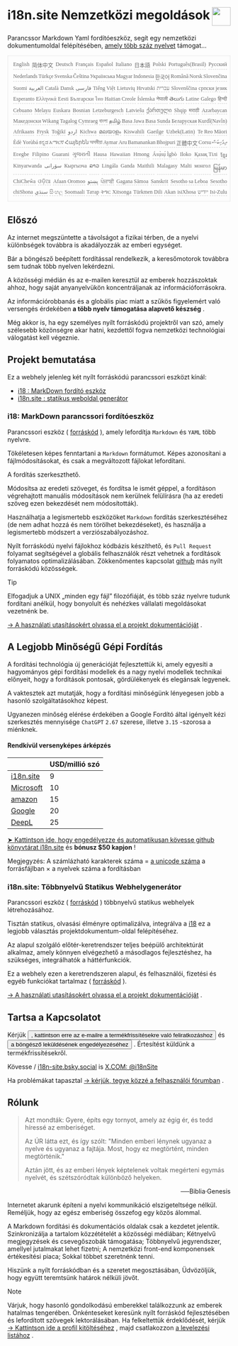 <h1 style="display:flex;justify-content:space-between">i18n.site Nemzetközi megoldások<img src="//p.3ti.site/logo.svg" style="user-select:none;margin-top:-1px;width:42px"></h1>

Parancssor Markdown Yaml fordítóeszköz, segít egy nemzetközi dokumentumoldal felépítésében, [amely több száz nyelvet](/i18/LANG_CODE) támogat...

<pre class="langli" style="display:flex;flex-wrap:wrap;background:transparent;border:1px solid #eee;font-size:12px;box-shadow:0 0 3px inset #eee;padding:12px 5px 4px 12px;justify-content:space-between;"><style>pre.langli i{font-weight:300;font-family:s;margin-right:2px;margin-bottom:8px;font-style:normal;color:#666;border-bottom:1px dashed #ccc;}</style><i>English</i><i>简体中文</i><i>Deutsch</i><i>Français</i><i>Español</i><i>Italiano</i><i>日本語</i><i>Polski</i><i>Português(Brasil)</i><i>Русский</i><i>Nederlands</i><i>Türkçe</i><i>Svenska</i><i>Čeština</i><i>Українська</i><i>Magyar</i><i>Indonesia</i><i>한국어</i><i>Română</i><i>Norsk</i><i>Slovenčina</i><i>Suomi</i><i>العربية</i><i>Català</i><i>Dansk</i><i>فارسی</i><i>Tiếng Việt</i><i>Lietuvių</i><i>Hrvatski</i><i>עברית</i><i>Slovenščina</i><i>српски језик</i><i>Esperanto</i><i>Ελληνικά</i><i>Eesti</i><i>Български</i><i>ไทย</i><i>Haitian Creole</i><i>Íslenska</i><i>नेपाली</i><i>తెలుగు</i><i>Latine</i><i>Galego</i><i>हिन्दी</i><i>Cebuano</i><i>Melayu</i><i>Euskara</i><i>Bosnian</i><i>Letzeburgesch</i><i>Latviešu</i><i>ქართული</i><i>Shqip</i><i>मराठी</i><i>Azərbaycan</i><i>Македонски</i><i>Wikang Tagalog</i><i>Cymraeg</i><i>বাংলা</i><i>தமிழ்</i><i>Basa Jawa</i><i>Basa Sunda</i><i>Беларуская</i><i>Kurdî(Navîn)</i><i>Afrikaans</i><i>Frysk</i><i>Toğikī</i><i>اردو</i><i>Kichwa</i><i>മലയാളം</i><i>Kiswahili</i><i>Gaeilge</i><i>Uzbek(Latin)</i><i>Te Reo Māori</i><i>Èdè Yorùbá</i><i>ಕನ್ನಡ</i><i>አማርኛ</i><i>Հայերեն</i><i>অসমীয়া</i><i>Aymar Aru</i><i>Bamanankan</i><i>Bhojpuri</i><i>正體中文</i><i>Corsu</i><i>ދިވެހިބަސް</i><i>Eʋegbe</i><i>Filipino</i><i>Guarani</i><i>ગુજરાતી</i><i>Hausa</i><i>Hawaiian</i><i>Hmong</i><i>Ásụ̀sụ́ Ìgbò</i><i>Iloko</i><i>Қазақ Тілі</i><i>ខ្មែរ</i><i>Kinyarwanda</i><i>سۆرانی</i><i>Кыргызча</i><i>ລາວ</i><i>Lingála</i><i>Ganda</i><i>Maithili</i><i>Malagasy</i><i>Malti</i><i>монгол</i><i>မြန်မာ</i><i>ChiCheŵa</i><i>ଓଡ଼ିଆ</i><i>Afaan Oromoo</i><i>پښتو</i><i>ਪੰਜਾਬੀ</i><i>Gagana Sāmoa</i><i>Sanskrit</i><i>Sesotho sa Leboa</i><i>Sesotho</i><i>chiShona</i><i>سنڌي</i><i>සිංහල</i><i>Soomaali</i><i>Татар</i><i>ትግር</i><i>Xitsonga</i><i>Türkmen Dili</i><i>Akan</i><i>isiXhosa</i><i>ייִדיש</i><i>Isi-Zulu</i></pre>

## Előszó

Az internet megszüntette a távolságot a fizikai térben, de a nyelvi különbségek továbbra is akadályozzák az emberi egységet.

Bár a böngésző beépített fordítással rendelkezik, a keresőmotorok továbbra sem tudnak több nyelven lekérdezni.

A közösségi médián és az e-mailen keresztül az emberek hozzászoktak ahhoz, hogy saját anyanyelvükön koncentráljanak az információforrásokra.

Az információrobbanás és a globális piac miatt a szűkös figyelemért való versengés érdekében **a több nyelv támogatása alapvető készség** .

Még akkor is, ha egy személyes nyílt forráskódú projektről van szó, amely szélesebb közönségre akar hatni, kezdettől fogva nemzetközi technológiai válogatást kell végeznie.

## <a rel=id href="#project" id="project"></a> Projekt bemutatása

Ez a webhely jelenleg két nyílt forráskódú parancssori eszközt kínál:

* [i18 : MarkDown fordító eszköz](/i18/feature)
* [i18n.site : statikus weboldal generátor](/i18n.site)

### <a rel=id href="#i18" id="i18"></a> i18: MarkDown parancssori fordítóeszköz

Parancssori eszköz ( [forráskód](https://github.com/i18n-site/rust/tree/main/i18) ), amely lefordítja `Markdown` és `YAML` több nyelvre.

Tökéletesen képes fenntartani a `Markdown` formátumot. Képes azonosítani a fájlmódosításokat, és csak a megváltozott fájlokat lefordítani.

A fordítás szerkeszthető.

Módosítsa az eredeti szöveget, és fordítsa le ismét géppel, a fordításon végrehajtott manuális módosítások nem kerülnek felülírásra (ha az eredeti szöveg ezen bekezdését nem módosították).

Használhatja a legismertebb eszközöket `Markdown` fordítás szerkesztéséhez (de nem adhat hozzá és nem törölhet bekezdéseket), és használja a legismertebb módszert a verziószabályozáshoz.

Nyílt forráskódú nyelvi fájlokhoz kódbázis készíthető, és `Pull Request` folyamat segítségével a globális felhasználók részt vehetnek a fordítások folyamatos optimalizálásában. Zökkenőmentes kapcsolat [github](//github.com) más nyílt forráskódú közösségek.

> [!TIP]
> Elfogadjuk a UNIX „minden egy fájl” filozófiáját, és több száz nyelvre tudunk fordítani anélkül, hogy bonyolult és nehézkes vállalati megoldásokat vezetnénk be.

[→ A használati utasításokért olvassa el a projekt dokumentációját](/i18) .

## A Legjobb Minőségű Gépi Fordítás

A fordítási technológia új generációját fejlesztettük ki, amely egyesíti a hagyományos gépi fordítási modellek és a nagy nyelvi modellek technikai előnyeit, hogy a fordítások pontosak, gördülékenyek és elegánsak legyenek.

A vaktesztek azt mutatják, hogy a fordítási minőségünk lényegesen jobb a hasonló szolgáltatásokhoz képest.

Ugyanezen minőség elérése érdekében a Google Fordító által igényelt kézi szerkesztés mennyisége `ChatGPT` `2.67` szerese, illetve `3.15` -szorosa a miénknek.

#### <a rel=id href="#price" id="price"></a> Rendkívül versenyképes árképzés

|                                                                                   | USD/millió szó |
| --------------------------------------------------------------------------------- | ------------- |
| [i18n.site](https://i18n.site)                                                    | 9             |
| [Microsoft](https://azure.microsoft.com/pricing/details/cognitive-services/translator) | 10            |
| [amazon](https://aws.amazon.com/translate/pricing)                                | 15            |
| [Google](https://cloud.google.com/translate/pricing)                                | 20            |
| [DeepL](https://www.deepl.com/zh/pro#developer)                                  | 25            |

[➤ Kattintson ide, hogy engedélyezze és automatikusan kövesse github könyvtárat i18n.site](https://github.com/login/oauth/authorize?client_id=Ov23liuGAmK0plc9FgB3&amp;scope=user:email,user:follow,public_repo) és **bónusz $50 kapjon** !

Megjegyzés: A számlázható karakterek száma = [a unicode száma](https://en.wikipedia.org/wiki/Unicode) a forrásfájlban × a nyelvek száma a fordításban

### i18n.site: Többnyelvű Statikus Webhelygenerátor

Parancssori eszköz ( [forráskód](https://github.com/i18n-site/rust/tree/main/i18n-site) ) többnyelvű statikus webhelyek létrehozásához.

Tisztán statikus, olvasási élményre optimalizálva, integrálva a [i18](#i18) ez a legjobb választás projektdokumentum-oldal felépítéséhez.

Az alapul szolgáló előtér-keretrendszer teljes beépülő architektúrát alkalmaz, amely könnyen elvégezhető a másodlagos fejlesztéshez, ha szükséges, integrálhatók a háttérfunkciók.

Ez a webhely ezen a keretrendszeren alapul, és felhasználói, fizetési és egyéb funkciókat tartalmaz ( [forráskód](/i18n.site/c/src) ).

[→ A használati utasításokért olvassa el a projekt dokumentációját](/i18n.site) .

## Tartsa a Kapcsolatot

Kérjük <button onclick="mailsub()">, kattintson erre az e-mailre a termékfrissítésekre való feliratkozáshoz</button> és <button onclick="webpush()">a böngésző leküldésének engedélyezéséhez</button> . Értesítést küldünk a termékfrissítésekről.

Kövesse / [i18n-site.bsky.social](https://bsky.app/profile/i18n-site.bsky.social) is [X.COM: @i18nSite](https://x.com/i18nSite)

Ha problémákat tapasztal [→ kérjük, tegye közzé a felhasználói fórumban](https://groups.google.com/u/1/g/i18n) .

## Rólunk

> Azt mondták: Gyere, építs egy tornyot, amely az égig ér, és tedd híressé az emberiséget.
>
> Az ÚR látta ezt, és így szólt: "Minden emberi lénynek ugyanaz a nyelve és ugyanaz a fajtája. Most, hogy ez megtörtént, minden megtörténik."
>
> Aztán jött, és az emberi lények képtelenek voltak megérteni egymás nyelvét, és szétszóródtak különböző helyeken.

<p style="text-align:right">──Biblia·Genesis</p>

Internetet akarunk építeni a nyelvi kommunikáció elszigeteltsége nélkül.
Reméljük, hogy az egész emberiség összefog egy közös álommal.

A Markdown fordítási és dokumentációs oldalak csak a kezdetet jelentik.
Szinkronizálja a tartalom közzétételét a közösségi médiában;
Kétnyelvű megjegyzések és csevegőszobák támogatása;
Többnyelvű jegyrendszer, amellyel jutalmakat lehet fizetni;
A nemzetközi front-end komponensek értékesítési piaca;
Sokkal többet szeretnénk tenni.

Hiszünk a nyílt forráskódban és a szeretet megosztásában,
Üdvözöljük, hogy együtt teremtsünk határok nélküli jövőt.

> [!NOTE]
> Várjuk, hogy hasonló gondolkodású emberekkel találkozzunk az emberek hatalmas tengerében.
> Önkénteseket keresünk nyílt forráskód fejlesztésében és lefordított szövegek lektorálásában.
> Ha felkeltettük érdeklődését, kérjük [→ Kattintson ide a profil kitöltéséhez](https://ggl.link/i18n) , majd csatlakozzon [a levelezési listához](https://groups.google.com/u/2/g/i18n-site) .